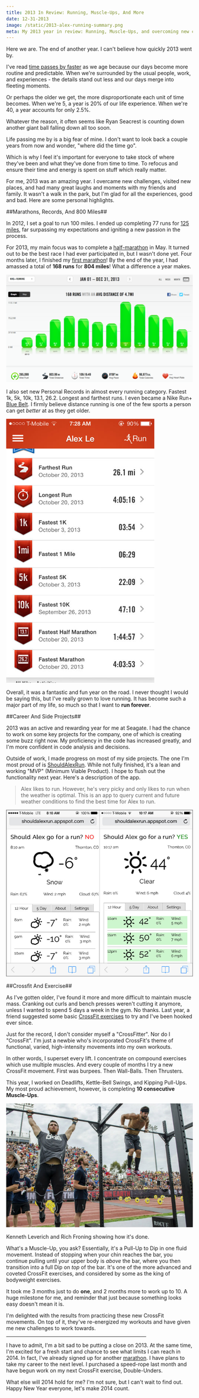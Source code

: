 ```yaml
---
title: 2013 In Review: Running, Muscle-Ups, And More
date: 12-31-2013
image: /static/2013-alex-running-summary.png
meta: My 2013 year in review: Running, Muscle-Ups, and overcoming new challenges.
---
```


Here we are. The end of another year. I can't believe how quickly 2013 went by.

I've read [time passes by faster][1] as we age because our days become more routine and predictable. When we're surrounded by the usual people, work, and experiences - the details stand out less and our days merge into fleeting moments.

Or perhaps the older we get, the more disproportionate each unit of time becomes. When we're 5, a year is 20% of our life experience. When we're 40, a year accounts for only 2.5%.

Whatever the reason, it often seems like Ryan Seacrest is counting down another giant ball falling down all too soon.

Life passing me by is a big fear of mine. I don't want to look back a couple years from now and wonder, "where did the time go".

Which is why I feel it's important for everyone to take stock of where they've been and what they've done from time to time. To refocus and ensure their time and energy is spent on stuff which really matter.

For me, 2013 was an amazing year. I overcame new challenges, visited new places, and had many great laughs and moments with my friends and family. It wasn't a walk in the park, but I'm glad for all the experiences, good and bad. Here are some personal highlights.

##Marathons, Records, And 800 Miles##

In 2012, I set a goal to run 100 miles. I ended up completing 77 runs for [125 miles][4], far surpassing my expectations and igniting a new passion in the process.

For 2013, my main focus was to complete a [half-marathon][2] in May. It turned out to be the best race I had ever participated in, but I wasn't done yet. Four months later, I finished my [first marathon][3]! By the end of the year, I had amassed a total of **168 runs** for **804 miles**! What a difference a year makes.

<p>
<img class="pure-img center" src="/static/2013-alex-running-summary.png" alt="alex le 2013 running summary miles graph" />
<div class="separator"></div>
</p>

I also set new Personal Records in almost every running category. Fastest 1k, 5k, 10k, 13.1, 26.2. Longest and farthest runs. I even became a Nike Run+ [Blue Belt][7]. I firmly believe distance running is one of the few sports a person can get *better* at as they get older.

<p>
<img class="pure-img center" src="/static/2013-alex-running-records.jpg" alt="alex le 2013 running records" />
<div class="separator"></div>
</p>

Overall, it was a fantastic and fun year on the road. I never thought I would be saying this, but I've really grown to love running. It has become such a major part of my life, so much so that I want to **run forever**.

##Career And Side Projects##

2013 was an active and rewarding year for me at Seagate. I had the chance to work on some key projects for the company, one of which is creating some buzz right now. My proficiency in the code has increased greatly, and I'm more confident in code analysis and decisions.

Outside of work, I made progress on most of my side projects. The one I'm most proud of is [ShouldAlexRun][5]. While not fully finished, it's a lean and working "MVP" (Minimum Viable Product). I hope to flush out the functionality next year. Here's a description of the app.

> Alex likes to run. However, he's very picky and only likes to run when the weather is optimal. This is an app to query current and future weather conditions to find the best time for Alex to run.

<p>
<a href="/static/shouldalexrun_1.jpg">
<img class="pure-img center" src="/static/shouldalexrun_1.jpg" alt="alex le shouldalexrun web app" />
</a>
<div class="separator"></div>
</p>

##Crossfit And Exercise##

As I've gotten older, I've found it more and more difficult to maintain muscle mass. Cranking out curls and bench presses weren't cutting it anymore, unless I wanted to spend 5 days a week in the gym. No thanks. Last year, a friend suggested some basic [CrossFit exercises][8] to try and I've been hooked ever since.

Just for the record, I don't consider myself a "CrossFitter". Nor do I "CrossFit". I'm just a newbie who's incorporated CrossFit's theme of functional, varied, high-intensity movements into my own workouts.

In other words, I superset every lift. I concentrate on compound exercises which use multiple muscles. And every couple of months I try a new CrossFit movement. First was burpees. Then Wall-Balls. Then Thrusters.

This year, I worked on Deadlifts, Kettle-Bell Swings, and Kipping Pull-Ups. My most proud achievement, however, is completing **10 consecutive Muscle-Ups**.

<p>
<a href="/static/crossfit-games-2012-muscle-up.jpg">
<img class="pure-img center" src="/static/crossfit-games-2012-muscle-up.jpg" alt="alex le 2013 running records" />
</a>
<div class="separator">Kenneth Leverich and Rich Froning showing how it's done.</div>
</p>

What's a Muscle-Up, you ask? Essentially, it's a Pull-Up to Dip in one fluid movement. Instead of stopping when your chin reaches the bar, you continue pulling until your upper body is *above* the bar, where you then transition into a full Dip on *top* of the bar. It's one of the more advanced and coveted CrossFit exercises, and considered by some as the king of bodyweight exercises.

It took me 3 months just to do **one**, and 2 months more to work up to 10. A huge milestone for me, and reminder that just because something looks easy doesn't mean it is.

I'm delighted with the results from practicing these new CrossFit movements. On top of it, they've re-energized my workouts and have given me new challenges to work towards.

<hr width=75%>

I have to admit, I'm a bit sad to be putting a close on 2013. At the same time, I'm excited for a fresh start and chance to see what limits I can reach in 2014. In fact, I've already signed up for another [marathon][6]. I have plans to take my career to the next level. I purchased a speed-rope last month and have begun work on my next CrossFit exercise, Double-Unders.

What else will 2014 hold for me? I'm not sure, but I can't wait to find out. Happy New Year everyone, let's make 2014 count.

[1]: http://www.npr.org/blogs/krulwich/2010/02/01/122322542/why-does-time-fly-by-as-you-get-older
[2]: /blog/2013/first-half-marathon.html
[3]: /blog/2013/first-marathon.html
[4]: /blog/2012/100-miles.html
[5]: http://shouldalexrun.appspot.com/
[6]: http://www.runcolfax.org/
[7]: http://support-en-us.nikeplus.com/app/answers/detail/a_id/34026/p/3169,3195
[8]: /blog/2012/nasty-girls-of-crossfit.html

